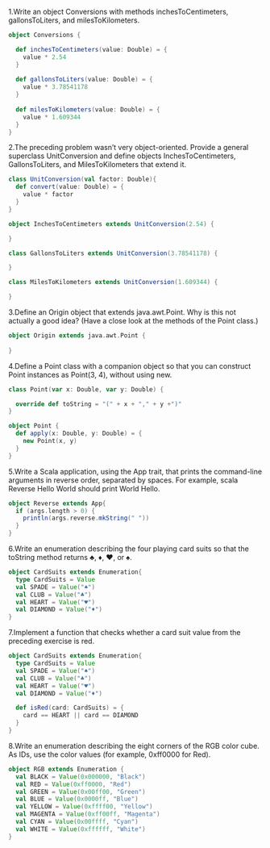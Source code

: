 1.Write an object Conversions with methods inchesToCentimeters, gallonsToLiters, and milesToKilometers.
``` scala
object Conversions {

  def inchesToCentimeters(value: Double) = {
    value * 2.54
  }
  
  def gallonsToLiters(value: Double) = {
    value * 3.78541178
  }
  
  def milesToKilometers(value: Double) = {
    value * 1.609344
  }
}
```

2.The preceding problem wasn’t very object-oriented. Provide a general superclass UnitConversion and define objects InchesToCentimeters, GallonsToLiters, and MilesToKilometers that extend it.
``` scala
class UnitConversion(val factor: Double){
  def convert(value: Double) = {
    value * factor
  }
}
```
``` scala
object InchesToCentimeters extends UnitConversion(2.54) {

}
```
``` scala
class GallonsToLiters extends UnitConversion(3.78541178) {

}
```
``` scala
class MilesToKilometers extends UnitConversion(1.609344) {

}
```

3.Define an Origin object that extends java.awt.Point. Why is this not actually a good idea? (Have a close look at the methods of the Point class.)
``` scala
object Origin extends java.awt.Point {
  
}
```

4.Define a Point class with a companion object so that you can construct Point instances as Point(3, 4), without using new.
``` scala
class Point(var x: Double, var y: Double) {

  override def toString = "(" + x + "," + y +")"
}

object Point {
  def apply(x: Double, y: Double) = {
    new Point(x, y)
  }
}
```

5.Write a Scala application, using the App trait, that prints the command-line arguments in reverse order, separated by spaces. For example, scala Reverse Hello World should print World Hello.
``` scala
object Reverse extends App{
  if (args.length > 0) {
    println(args.reverse.mkString(" "))
  }
}
```

6.Write an enumeration describing the four playing card suits so that the toString method returns ♣, ♦, ♥, or ♠.
``` scala
object CardSuits extends Enumeration{
  type CardSuits = Value
  val SPADE = Value("♠")
  val CLUB = Value("♣")
  val HEART = Value("♥")
  val DIAMOND = Value("♦")
}
```

7.Implement a function that checks whether a card suit value from the preceding exercise is red.
``` scala
object CardSuits extends Enumeration{
  type CardSuits = Value
  val SPADE = Value("♠")
  val CLUB = Value("♣")
  val HEART = Value("♥")
  val DIAMOND = Value("♦")

  def isRed(card: CardSuits) = {
    card == HEART || card == DIAMOND
  }
}
```

8.Write an enumeration describing the eight corners of the RGB color cube. As IDs, use the color values (for example, 0xff0000 for Red).
``` scala
object RGB extends Enumeration {
  val BLACK = Value(0x000000, "Black")
  val RED = Value(0xff0000, "Red")
  val GREEN = Value(0x00ff00, "Green")
  val BLUE = Value(0x0000ff, "Blue")
  val YELLOW = Value(0xffff00, "Yellow")
  val MAGENTA = Value(0xff00ff, "Magenta")
  val CYAN = Value(0x00ffff, "Cyan")
  val WHITE = Value(0xffffff, "White")
}
```